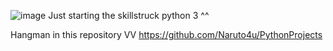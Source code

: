![image](https://github.com/user-attachments/assets/ad33c349-3083-4c52-86fe-ff493a33e7d4)
Just starting the skillstruck python 3 ^^


Hangman in this repository VV
https://github.com/Naruto4u/PythonProjects
